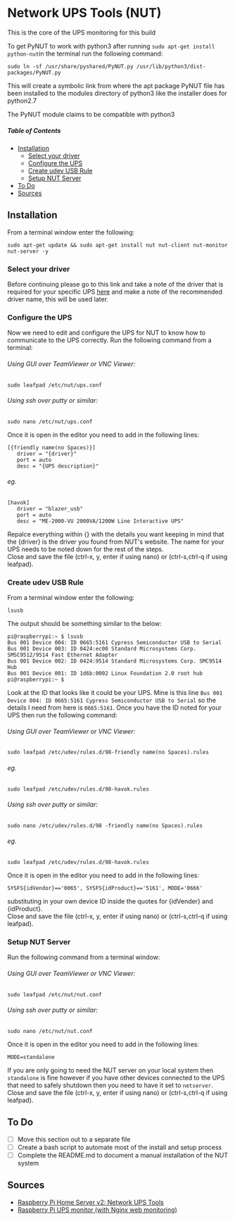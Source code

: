 # Network UPS Tools (NUT)
This is the core of the UPS monitoring for this build

To get PyNUT to work with python3 after running `sudo apt-get install python-nut`in the terminal run the following command:

```console
sudo ln -sf /usr/share/pyshared/PyNUT.py /usr/lib/python3/dist-packages/PyNUT.py
```

This will create a symbolic link from where the apt package PyNUT file has been installed to the modules directory of python3 like the installer does for python2.7

The PyNUT module claims to be compatible with python3

##### Table of Contents
* [Installation](#installation)
   * [Select your driver](#select-your-driver)
   * [Configure the UPS](#configure-the-ups)
   * [Create udev USB Rule](#create-udev-usb-rule)
   * [Setup NUT Server](#setup-nut-server)
* [To Do](#to-do)
* [Sources](#sources)

## Installation
From a terminal window enter the following:

```console
sudo apt-get update && sudo apt-get install nut nut-client nut-monitor nut-server -y
```
### Select your driver
Before continuing please go to this link and take a note of the driver that is required for your specific UPS [here](http://www.networkupstools.org/stable-hcl.html) and make a note of the recommended driver name, this will be used later.

### Configure the UPS
Now we need to edit and configure the UPS for NUT to know how to communicate to the UPS correctly. Run the following command from a terminal:   
###### Using GUI over TeamViewer or VNC Viewer:

```console
sudo leafpad /etc/nut/ups.conf
```
###### Using ssh over putty or similar:
```console
sudo nano /etc/nut/ups.conf
```
Once it is open in the editor you need to add in the following lines:
```
[{friendly name(no Spaces)}]
   driver = "{driver}"
   port = auto
   desc = "{UPS description}"
```
###### eg.
```console
[havok]
   driver = "blazer_usb"
   port = auto
   desc = "ME-2000-VU 2000VA/1200W Line Interactive UPS"
```
Repalce everything within {} with the details you want keeping in mind that the {driver} is the driver you found from NUT's website. The name for your UPS needs to be noted down for the rest of the steps.   
Close and save the file (ctrl-x, y, enter if using nano) or (ctrl-s,ctrl-q if using leafpad).

### Create udev USB Rule
From a terminal window enter the following:
```console
lsusb
```
The output should be something similar to the below:
```console
pi@raspberrypi:~ $ lsusb
Bus 001 Device 004: ID 0665:5161 Cypress Semiconductor USB to Serial
Bus 001 Device 003: ID 0424:ec00 Standard Microsystems Corp. SMSC9512/9514 Fast Ethernet Adapter
Bus 001 Device 002: ID 0424:9514 Standard Microsystems Corp. SMC9514 Hub
Bus 001 Device 001: ID 1d6b:0002 Linux Foundation 2.0 root hub
pi@raspberrypi:~ $ 
```
Look at the ID that looks like it could be your UPS. Mine is this line `Bus 001 Device 004: ID 0665:5161 Cypress Semiconductor USB to Serial` so the details I need from here is `0665:5161`.
Once you have the ID noted for your UPS then run the following command:
###### Using GUI over TeamViewer or VNC Viewer:

```console
sudo leafpad /etc/udev/rules.d/98-friendly name(no Spaces).rules
```
###### eg.
```console
sudo leafpad /etc/udev/rules.d/98-havok.rules
```
###### Using ssh over putty or similar:
```console
sudo nano /etc/udev/rules.d/98 -friendly name(no Spaces).rules
```
###### eg.
```console
sudo leafpad /etc/udev/rules.d/98-havok.rules
```
Once it is open in the editor you need to add in the following lines:
```
SYSFS{idVendor}=='0065', SYSFS{idProduct}=='5161', MODE='0666'
```
substituting in your own device ID inside the quotes for {idVender} and {idProduct}.   
Close and save the file (ctrl-x, y, enter if using nano) or (ctrl-s,ctrl-q if using leafpad).

### Setup NUT Server
Run the following command from a terminal window:
###### Using GUI over TeamViewer or VNC Viewer:

```console
sudo leafpad /etc/nut/nut.conf
```
###### Using ssh over putty or similar:
```console
sudo nano /etc/nut/nut.conf
```
Once it is open in the editor you need to add in the following lines:
```
MODE=standalone
```
If you are only going to need the NUT server on your local system then `standalone` is fine however if you have other devices connected to the UPS that need to safely shutdown then you need to have it set to `netserver`.   
Close and save the file (ctrl-x, y, enter if using nano) or (ctrl-s,ctrl-q if using leafpad).
## To Do
- [ ] Move this section out to a separate file
- [ ] Create a bash script to automate most of the install and setup process
- [ ] Complete the README.md to document a manual installation of the NUT system

## Sources
* [Raspberry Pi Home Server v2: Network UPS Tools](https://melgrubb.com/2016/12/11/rphs-v2-ups/)
* [Raspberry Pi UPS monitor (with Nginx web monitoring)](https://loganmarchione.com/2017/02/raspberry-pi-ups-monitor-with-nginx-web-monitoring/)
